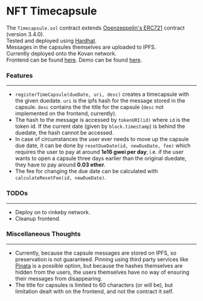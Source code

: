 # NFT Timecapsule

The ```Timecapsule.sol``` contract extends <a href="https://github.com/OpenZeppelin/openzeppelin-contracts/tree/master/contracts/token/ERC721">Openzeppelin's ERC721</a> contract (version 3.4.0). <br>
Tested and deployed using <a href="https://hardhat.org/">Hardhat</a>. <br>
Messages in the capsules themselves are uploaded to IPFS. <br>
Currently deployed onto the Kovan network. <br>
Frontend can be found <a href="https://github.com/slothmanxyz/nft-timecapsule-demo">here</a>.
Demo can be found <a href="https://slothmanxyz.github.io/nft-timecapsule-demo">here</a>.

### Features
<hr>

- ```registerTimeCapsule(dueDate, uri, desc)``` creates a timecapsule with the given duedate. ```uri``` is the ipfs hash for the message stored in the capsule. ```desc``` contains the the title for the capsule (```desc``` not implemented on the frontend, currently).
- The hash to the message is accessed by ```tokenURI(id)``` where ```id``` is the token id. If the current date (given by ```block.timestamp```) is behind the duedate, the hash cannot be accessed.
- In case of circumstances the user ever needs to move up the capsule due date, it can be done by ```resetDueDate(id, newDueDate, fee)``` which requires the user to pay at around **1e16 gwei per day**; i.e. if the user wants to open a capsule three days earlier than the original duedate, they have to pay around **0.03 ether**.
- The fee for changing the due date can be calculated with ```calculateResetFee(id, newDueDate)```.

### TODOs
<hr>

- Deploy on to rinkeby network.
- Cleanup frontend.

### Miscellaneous Thoughts
<hr>

* Currently, because the capsule messages are stored on IPFS, so preservation is not guaranteed. Pinning using third party services like <a href="https://pinata.cloud">Pinata</a> is a possible option, but because the hashes themselves are hidden from the users, the users themselves have no way of ensuring their messages from disappearing.
* The title for capsules is limited to 60 characters (or will be), but limitation dealt with on the frontend, and not the contract it self.
